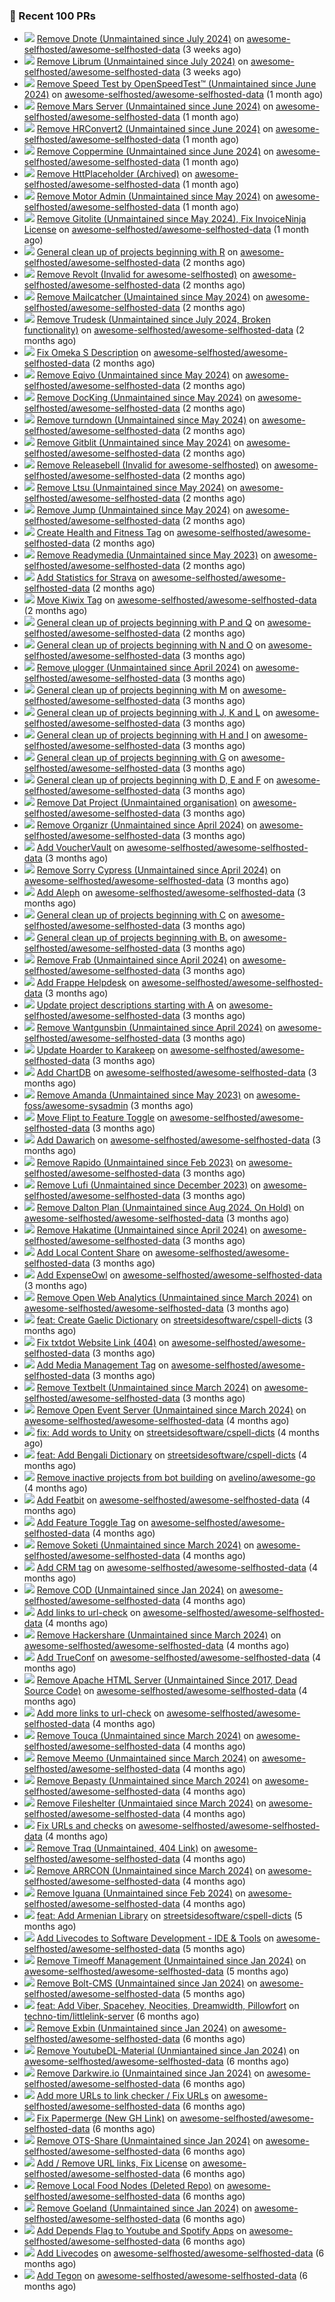 ### 🔨 Recent 100 PRs

- ![](../assets/pr-merged.svg) [Remove Dnote (Unmaintained since July 2024)](https://github.com/awesome-selfhosted/awesome-selfhosted-data/pull/1476) on [awesome-selfhosted/awesome-selfhosted-data](https://github.com/awesome-selfhosted/awesome-selfhosted-data) (3 weeks ago)
- ![](../assets/pr-merged.svg) [Remove Librum (Unmaintained since July 2024)](https://github.com/awesome-selfhosted/awesome-selfhosted-data/pull/1475) on [awesome-selfhosted/awesome-selfhosted-data](https://github.com/awesome-selfhosted/awesome-selfhosted-data) (3 weeks ago)
- ![](../assets/pr-closed.svg) [Remove Speed Test by OpenSpeedTest™ (Unmaintained since June 2024)](https://github.com/awesome-selfhosted/awesome-selfhosted-data/pull/1450) on [awesome-selfhosted/awesome-selfhosted-data](https://github.com/awesome-selfhosted/awesome-selfhosted-data) (1 month ago)
- ![](../assets/pr-merged.svg) [Remove Mars Server (Unmaintained since June 2024)](https://github.com/awesome-selfhosted/awesome-selfhosted-data/pull/1449) on [awesome-selfhosted/awesome-selfhosted-data](https://github.com/awesome-selfhosted/awesome-selfhosted-data) (1 month ago)
- ![](../assets/pr-merged.svg) [Remove HRConvert2 (Unmaintained since June 2024)](https://github.com/awesome-selfhosted/awesome-selfhosted-data/pull/1448) on [awesome-selfhosted/awesome-selfhosted-data](https://github.com/awesome-selfhosted/awesome-selfhosted-data) (1 month ago)
- ![](../assets/pr-merged.svg) [Remove Coppermine (Unmaintained since June 2024)](https://github.com/awesome-selfhosted/awesome-selfhosted-data/pull/1447) on [awesome-selfhosted/awesome-selfhosted-data](https://github.com/awesome-selfhosted/awesome-selfhosted-data) (1 month ago)
- ![](../assets/pr-merged.svg) [Remove HttPlaceholder (Archived)](https://github.com/awesome-selfhosted/awesome-selfhosted-data/pull/1414) on [awesome-selfhosted/awesome-selfhosted-data](https://github.com/awesome-selfhosted/awesome-selfhosted-data) (1 month ago)
- ![](../assets/pr-merged.svg) [Remove Motor Admin (Unmaintained since May 2024)](https://github.com/awesome-selfhosted/awesome-selfhosted-data/pull/1413) on [awesome-selfhosted/awesome-selfhosted-data](https://github.com/awesome-selfhosted/awesome-selfhosted-data) (1 month ago)
- ![](../assets/pr-merged.svg) [Remove Gitolite (Unmaintained since May 2024), Fix InvoiceNinja License](https://github.com/awesome-selfhosted/awesome-selfhosted-data/pull/1410) on [awesome-selfhosted/awesome-selfhosted-data](https://github.com/awesome-selfhosted/awesome-selfhosted-data) (1 month ago)
- ![](../assets/pr-merged.svg) [General clean up of projects beginning with R](https://github.com/awesome-selfhosted/awesome-selfhosted-data/pull/1403) on [awesome-selfhosted/awesome-selfhosted-data](https://github.com/awesome-selfhosted/awesome-selfhosted-data) (2 months ago)
- ![](../assets/pr-closed.svg) [Remove Revolt (Invalid for awesome-selfhosted)](https://github.com/awesome-selfhosted/awesome-selfhosted-data/pull/1402) on [awesome-selfhosted/awesome-selfhosted-data](https://github.com/awesome-selfhosted/awesome-selfhosted-data) (2 months ago)
- ![](../assets/pr-merged.svg) [Remove Mailcatcher (Umaintained since May 2024)](https://github.com/awesome-selfhosted/awesome-selfhosted-data/pull/1401) on [awesome-selfhosted/awesome-selfhosted-data](https://github.com/awesome-selfhosted/awesome-selfhosted-data) (2 months ago)
- ![](../assets/pr-merged.svg) [Remove Trudesk (Unmaintained since July 2024, Broken functionality)](https://github.com/awesome-selfhosted/awesome-selfhosted-data/pull/1400) on [awesome-selfhosted/awesome-selfhosted-data](https://github.com/awesome-selfhosted/awesome-selfhosted-data) (2 months ago)
- ![](../assets/pr-merged.svg) [Fix Omeka S Description](https://github.com/awesome-selfhosted/awesome-selfhosted-data/pull/1399) on [awesome-selfhosted/awesome-selfhosted-data](https://github.com/awesome-selfhosted/awesome-selfhosted-data) (2 months ago)
- ![](../assets/pr-merged.svg) [Remove Eqivo (Unmaintained since May 2024)](https://github.com/awesome-selfhosted/awesome-selfhosted-data/pull/1398) on [awesome-selfhosted/awesome-selfhosted-data](https://github.com/awesome-selfhosted/awesome-selfhosted-data) (2 months ago)
- ![](../assets/pr-merged.svg) [Remove DocKing (Unmaintained since May 2024)](https://github.com/awesome-selfhosted/awesome-selfhosted-data/pull/1391) on [awesome-selfhosted/awesome-selfhosted-data](https://github.com/awesome-selfhosted/awesome-selfhosted-data) (2 months ago)
- ![](../assets/pr-merged.svg) [Remove turndown (Unmaintained since May 2024)](https://github.com/awesome-selfhosted/awesome-selfhosted-data/pull/1390) on [awesome-selfhosted/awesome-selfhosted-data](https://github.com/awesome-selfhosted/awesome-selfhosted-data) (2 months ago)
- ![](../assets/pr-merged.svg) [Remove Gitblit (Unmaintained since May 2024)](https://github.com/awesome-selfhosted/awesome-selfhosted-data/pull/1389) on [awesome-selfhosted/awesome-selfhosted-data](https://github.com/awesome-selfhosted/awesome-selfhosted-data) (2 months ago)
- ![](../assets/pr-merged.svg) [Remove Releasebell (Invalid for awesome-selfhosted)](https://github.com/awesome-selfhosted/awesome-selfhosted-data/pull/1384) on [awesome-selfhosted/awesome-selfhosted-data](https://github.com/awesome-selfhosted/awesome-selfhosted-data) (2 months ago)
- ![](../assets/pr-merged.svg) [Remove Ltsu (Unmaintained since May 2024)](https://github.com/awesome-selfhosted/awesome-selfhosted-data/pull/1383) on [awesome-selfhosted/awesome-selfhosted-data](https://github.com/awesome-selfhosted/awesome-selfhosted-data) (2 months ago)
- ![](../assets/pr-merged.svg) [Remove Jump (Unmaintained since May 2024)](https://github.com/awesome-selfhosted/awesome-selfhosted-data/pull/1377) on [awesome-selfhosted/awesome-selfhosted-data](https://github.com/awesome-selfhosted/awesome-selfhosted-data) (2 months ago)
- ![](../assets/pr-merged.svg) [Create Health and Fitness Tag](https://github.com/awesome-selfhosted/awesome-selfhosted-data/pull/1363) on [awesome-selfhosted/awesome-selfhosted-data](https://github.com/awesome-selfhosted/awesome-selfhosted-data) (2 months ago)
- ![](../assets/pr-merged.svg) [Remove Readymedia (Unmaintained since May 2023)](https://github.com/awesome-selfhosted/awesome-selfhosted-data/pull/1353) on [awesome-selfhosted/awesome-selfhosted-data](https://github.com/awesome-selfhosted/awesome-selfhosted-data) (2 months ago)
- ![](../assets/pr-merged.svg) [Add Statistics for Strava](https://github.com/awesome-selfhosted/awesome-selfhosted-data/pull/1351) on [awesome-selfhosted/awesome-selfhosted-data](https://github.com/awesome-selfhosted/awesome-selfhosted-data) (2 months ago)
- ![](../assets/pr-merged.svg) [Move Kiwix Tag](https://github.com/awesome-selfhosted/awesome-selfhosted-data/pull/1350) on [awesome-selfhosted/awesome-selfhosted-data](https://github.com/awesome-selfhosted/awesome-selfhosted-data) (2 months ago)
- ![](../assets/pr-merged.svg) [General clean up of projects beginning with P and Q](https://github.com/awesome-selfhosted/awesome-selfhosted-data/pull/1344) on [awesome-selfhosted/awesome-selfhosted-data](https://github.com/awesome-selfhosted/awesome-selfhosted-data) (2 months ago)
- ![](../assets/pr-merged.svg) [General clean up of projects beginning with  N and O](https://github.com/awesome-selfhosted/awesome-selfhosted-data/pull/1335) on [awesome-selfhosted/awesome-selfhosted-data](https://github.com/awesome-selfhosted/awesome-selfhosted-data) (3 months ago)
- ![](../assets/pr-closed.svg) [Remove μlogger (Unmaintained since April 2024)](https://github.com/awesome-selfhosted/awesome-selfhosted-data/pull/1332) on [awesome-selfhosted/awesome-selfhosted-data](https://github.com/awesome-selfhosted/awesome-selfhosted-data) (3 months ago)
- ![](../assets/pr-merged.svg) [General clean up of projects beginning with M](https://github.com/awesome-selfhosted/awesome-selfhosted-data/pull/1330) on [awesome-selfhosted/awesome-selfhosted-data](https://github.com/awesome-selfhosted/awesome-selfhosted-data) (3 months ago)
- ![](../assets/pr-merged.svg) [General clean up of projects beginning with J, K and L](https://github.com/awesome-selfhosted/awesome-selfhosted-data/pull/1325) on [awesome-selfhosted/awesome-selfhosted-data](https://github.com/awesome-selfhosted/awesome-selfhosted-data) (3 months ago)
- ![](../assets/pr-merged.svg) [General clean up of projects beginning with H and I](https://github.com/awesome-selfhosted/awesome-selfhosted-data/pull/1324) on [awesome-selfhosted/awesome-selfhosted-data](https://github.com/awesome-selfhosted/awesome-selfhosted-data) (3 months ago)
- ![](../assets/pr-merged.svg) [General clean up of projects beginning with G](https://github.com/awesome-selfhosted/awesome-selfhosted-data/pull/1323) on [awesome-selfhosted/awesome-selfhosted-data](https://github.com/awesome-selfhosted/awesome-selfhosted-data) (3 months ago)
- ![](../assets/pr-merged.svg) [General clean up of projects beginning with D, E and F](https://github.com/awesome-selfhosted/awesome-selfhosted-data/pull/1318) on [awesome-selfhosted/awesome-selfhosted-data](https://github.com/awesome-selfhosted/awesome-selfhosted-data) (3 months ago)
- ![](../assets/pr-merged.svg) [Remove Dat Project (Unmaintained organisation)](https://github.com/awesome-selfhosted/awesome-selfhosted-data/pull/1317) on [awesome-selfhosted/awesome-selfhosted-data](https://github.com/awesome-selfhosted/awesome-selfhosted-data) (3 months ago)
- ![](../assets/pr-merged.svg) [Remove Organizr (Unmaintained since April 2024)](https://github.com/awesome-selfhosted/awesome-selfhosted-data/pull/1316) on [awesome-selfhosted/awesome-selfhosted-data](https://github.com/awesome-selfhosted/awesome-selfhosted-data) (3 months ago)
- ![](../assets/pr-merged.svg) [Add VoucherVault](https://github.com/awesome-selfhosted/awesome-selfhosted-data/pull/1303) on [awesome-selfhosted/awesome-selfhosted-data](https://github.com/awesome-selfhosted/awesome-selfhosted-data) (3 months ago)
- ![](../assets/pr-merged.svg) [Remove Sorry Cypress (Unmaintained since April 2024)](https://github.com/awesome-selfhosted/awesome-selfhosted-data/pull/1301) on [awesome-selfhosted/awesome-selfhosted-data](https://github.com/awesome-selfhosted/awesome-selfhosted-data) (3 months ago)
- ![](../assets/pr-merged.svg) [Add Aleph](https://github.com/awesome-selfhosted/awesome-selfhosted-data/pull/1300) on [awesome-selfhosted/awesome-selfhosted-data](https://github.com/awesome-selfhosted/awesome-selfhosted-data) (3 months ago)
- ![](../assets/pr-merged.svg) [General clean up of projects beginning with C](https://github.com/awesome-selfhosted/awesome-selfhosted-data/pull/1299) on [awesome-selfhosted/awesome-selfhosted-data](https://github.com/awesome-selfhosted/awesome-selfhosted-data) (3 months ago)
- ![](../assets/pr-merged.svg) [General clean up of projects beginning with B.](https://github.com/awesome-selfhosted/awesome-selfhosted-data/pull/1296) on [awesome-selfhosted/awesome-selfhosted-data](https://github.com/awesome-selfhosted/awesome-selfhosted-data) (3 months ago)
- ![](../assets/pr-merged.svg) [Remove Frab (Unmaintained since April 2024)](https://github.com/awesome-selfhosted/awesome-selfhosted-data/pull/1290) on [awesome-selfhosted/awesome-selfhosted-data](https://github.com/awesome-selfhosted/awesome-selfhosted-data) (3 months ago)
- ![](../assets/pr-merged.svg) [Add Frappe Helpdesk](https://github.com/awesome-selfhosted/awesome-selfhosted-data/pull/1289) on [awesome-selfhosted/awesome-selfhosted-data](https://github.com/awesome-selfhosted/awesome-selfhosted-data) (3 months ago)
- ![](../assets/pr-merged.svg) [Update project descriptions starting with A](https://github.com/awesome-selfhosted/awesome-selfhosted-data/pull/1286) on [awesome-selfhosted/awesome-selfhosted-data](https://github.com/awesome-selfhosted/awesome-selfhosted-data) (3 months ago)
- ![](../assets/pr-merged.svg) [Remove Wantgunsbin (Unmaintained since April 2024)](https://github.com/awesome-selfhosted/awesome-selfhosted-data/pull/1285) on [awesome-selfhosted/awesome-selfhosted-data](https://github.com/awesome-selfhosted/awesome-selfhosted-data) (3 months ago)
- ![](../assets/pr-merged.svg) [Update Hoarder to Karakeep](https://github.com/awesome-selfhosted/awesome-selfhosted-data/pull/1284) on [awesome-selfhosted/awesome-selfhosted-data](https://github.com/awesome-selfhosted/awesome-selfhosted-data) (3 months ago)
- ![](../assets/pr-merged.svg) [Add ChartDB](https://github.com/awesome-selfhosted/awesome-selfhosted-data/pull/1280) on [awesome-selfhosted/awesome-selfhosted-data](https://github.com/awesome-selfhosted/awesome-selfhosted-data) (3 months ago)
- ![](../assets/pr-merged.svg) [Remove Amanda (Unmaintained since May 2023)](https://github.com/awesome-foss/awesome-sysadmin/pull/612) on [awesome-foss/awesome-sysadmin](https://github.com/awesome-foss/awesome-sysadmin) (3 months ago)
- ![](../assets/pr-merged.svg) [Move Flipt to Feature Toggle](https://github.com/awesome-selfhosted/awesome-selfhosted-data/pull/1279) on [awesome-selfhosted/awesome-selfhosted-data](https://github.com/awesome-selfhosted/awesome-selfhosted-data) (3 months ago)
- ![](../assets/pr-merged.svg) [Add Dawarich](https://github.com/awesome-selfhosted/awesome-selfhosted-data/pull/1278) on [awesome-selfhosted/awesome-selfhosted-data](https://github.com/awesome-selfhosted/awesome-selfhosted-data) (3 months ago)
- ![](../assets/pr-merged.svg) [Remove Rapido (Unmaintained since Feb 2023)](https://github.com/awesome-selfhosted/awesome-selfhosted-data/pull/1277) on [awesome-selfhosted/awesome-selfhosted-data](https://github.com/awesome-selfhosted/awesome-selfhosted-data) (3 months ago)
- ![](../assets/pr-merged.svg) [Remove Lufi (Unmaintained since December 2023)](https://github.com/awesome-selfhosted/awesome-selfhosted-data/pull/1276) on [awesome-selfhosted/awesome-selfhosted-data](https://github.com/awesome-selfhosted/awesome-selfhosted-data) (3 months ago)
- ![](../assets/pr-merged.svg) [Remove Dalton Plan (Unmaintained since Aug 2024, On Hold)](https://github.com/awesome-selfhosted/awesome-selfhosted-data/pull/1275) on [awesome-selfhosted/awesome-selfhosted-data](https://github.com/awesome-selfhosted/awesome-selfhosted-data) (3 months ago)
- ![](../assets/pr-merged.svg) [Remove Hakatime (Unmaintained since April 2024)](https://github.com/awesome-selfhosted/awesome-selfhosted-data/pull/1271) on [awesome-selfhosted/awesome-selfhosted-data](https://github.com/awesome-selfhosted/awesome-selfhosted-data) (3 months ago)
- ![](../assets/pr-merged.svg) [Add Local Content Share](https://github.com/awesome-selfhosted/awesome-selfhosted-data/pull/1267) on [awesome-selfhosted/awesome-selfhosted-data](https://github.com/awesome-selfhosted/awesome-selfhosted-data) (3 months ago)
- ![](../assets/pr-merged.svg) [Add ExpenseOwl](https://github.com/awesome-selfhosted/awesome-selfhosted-data/pull/1263) on [awesome-selfhosted/awesome-selfhosted-data](https://github.com/awesome-selfhosted/awesome-selfhosted-data) (3 months ago)
- ![](../assets/pr-merged.svg) [Remove Open Web Analytics (Unmaintained since March 2024)](https://github.com/awesome-selfhosted/awesome-selfhosted-data/pull/1258) on [awesome-selfhosted/awesome-selfhosted-data](https://github.com/awesome-selfhosted/awesome-selfhosted-data) (3 months ago)
- ![](../assets/pr-merged.svg) [feat: Create Gaelic Dictionary](https://github.com/streetsidesoftware/cspell-dicts/pull/4223) on [streetsidesoftware/cspell-dicts](https://github.com/streetsidesoftware/cspell-dicts) (3 months ago)
- ![](../assets/pr-merged.svg) [Fix txtdot Website Link (404)](https://github.com/awesome-selfhosted/awesome-selfhosted-data/pull/1250) on [awesome-selfhosted/awesome-selfhosted-data](https://github.com/awesome-selfhosted/awesome-selfhosted-data) (3 months ago)
- ![](../assets/pr-merged.svg) [Add Media Management Tag](https://github.com/awesome-selfhosted/awesome-selfhosted-data/pull/1249) on [awesome-selfhosted/awesome-selfhosted-data](https://github.com/awesome-selfhosted/awesome-selfhosted-data) (3 months ago)
- ![](../assets/pr-merged.svg) [Remove Textbelt (Unmaintained since March 2024)](https://github.com/awesome-selfhosted/awesome-selfhosted-data/pull/1244) on [awesome-selfhosted/awesome-selfhosted-data](https://github.com/awesome-selfhosted/awesome-selfhosted-data) (3 months ago)
- ![](../assets/pr-merged.svg) [Remove Open Event Server (Unmaintained since March 2024)](https://github.com/awesome-selfhosted/awesome-selfhosted-data/pull/1243) on [awesome-selfhosted/awesome-selfhosted-data](https://github.com/awesome-selfhosted/awesome-selfhosted-data) (4 months ago)
- ![](../assets/pr-merged.svg) [fix: Add words to Unity](https://github.com/streetsidesoftware/cspell-dicts/pull/4197) on [streetsidesoftware/cspell-dicts](https://github.com/streetsidesoftware/cspell-dicts) (4 months ago)
- ![](../assets/pr-closed.svg) [feat: Add Bengali Dictionary](https://github.com/streetsidesoftware/cspell-dicts/pull/4196) on [streetsidesoftware/cspell-dicts](https://github.com/streetsidesoftware/cspell-dicts) (4 months ago)
- ![](../assets/pr-merged.svg) [Remove inactive projects from bot building](https://github.com/avelino/awesome-go/pull/5654) on [avelino/awesome-go](https://github.com/avelino/awesome-go) (4 months ago)
- ![](../assets/pr-merged.svg) [Add Featbit](https://github.com/awesome-selfhosted/awesome-selfhosted-data/pull/1238) on [awesome-selfhosted/awesome-selfhosted-data](https://github.com/awesome-selfhosted/awesome-selfhosted-data) (4 months ago)
- ![](../assets/pr-merged.svg) [Add Feature Toggle Tag](https://github.com/awesome-selfhosted/awesome-selfhosted-data/pull/1237) on [awesome-selfhosted/awesome-selfhosted-data](https://github.com/awesome-selfhosted/awesome-selfhosted-data) (4 months ago)
- ![](../assets/pr-merged.svg) [Remove Soketi (Unmaintained since March 2024)](https://github.com/awesome-selfhosted/awesome-selfhosted-data/pull/1233) on [awesome-selfhosted/awesome-selfhosted-data](https://github.com/awesome-selfhosted/awesome-selfhosted-data) (4 months ago)
- ![](../assets/pr-merged.svg) [Add CRM tag](https://github.com/awesome-selfhosted/awesome-selfhosted-data/pull/1232) on [awesome-selfhosted/awesome-selfhosted-data](https://github.com/awesome-selfhosted/awesome-selfhosted-data) (4 months ago)
- ![](../assets/pr-merged.svg) [Remove COD (Unmaintained since Jan 2024)](https://github.com/awesome-selfhosted/awesome-selfhosted-data/pull/1220) on [awesome-selfhosted/awesome-selfhosted-data](https://github.com/awesome-selfhosted/awesome-selfhosted-data) (4 months ago)
- ![](../assets/pr-merged.svg) [Add links to url-check](https://github.com/awesome-selfhosted/awesome-selfhosted-data/pull/1218) on [awesome-selfhosted/awesome-selfhosted-data](https://github.com/awesome-selfhosted/awesome-selfhosted-data) (4 months ago)
- ![](../assets/pr-merged.svg) [Remove Hackershare (Unmaintained since March 2024)](https://github.com/awesome-selfhosted/awesome-selfhosted-data/pull/1209) on [awesome-selfhosted/awesome-selfhosted-data](https://github.com/awesome-selfhosted/awesome-selfhosted-data) (4 months ago)
- ![](../assets/pr-merged.svg) [Add TrueConf](https://github.com/awesome-selfhosted/awesome-selfhosted-data/pull/1208) on [awesome-selfhosted/awesome-selfhosted-data](https://github.com/awesome-selfhosted/awesome-selfhosted-data) (4 months ago)
- ![](../assets/pr-closed.svg) [Remove Apache HTML Server (Unmaintained Since 2017, Dead Source Code)](https://github.com/awesome-selfhosted/awesome-selfhosted-data/pull/1203) on [awesome-selfhosted/awesome-selfhosted-data](https://github.com/awesome-selfhosted/awesome-selfhosted-data) (4 months ago)
- ![](../assets/pr-merged.svg) [Add more links to url-check](https://github.com/awesome-selfhosted/awesome-selfhosted-data/pull/1201) on [awesome-selfhosted/awesome-selfhosted-data](https://github.com/awesome-selfhosted/awesome-selfhosted-data) (4 months ago)
- ![](../assets/pr-merged.svg) [Remove Touca (Unmaintained since March 2024)](https://github.com/awesome-selfhosted/awesome-selfhosted-data/pull/1199) on [awesome-selfhosted/awesome-selfhosted-data](https://github.com/awesome-selfhosted/awesome-selfhosted-data) (4 months ago)
- ![](../assets/pr-merged.svg) [Remove Meemo (Unmaintained since March 2024)](https://github.com/awesome-selfhosted/awesome-selfhosted-data/pull/1198) on [awesome-selfhosted/awesome-selfhosted-data](https://github.com/awesome-selfhosted/awesome-selfhosted-data) (4 months ago)
- ![](../assets/pr-merged.svg) [Remove Bepasty (Unmaintained since March 2024)](https://github.com/awesome-selfhosted/awesome-selfhosted-data/pull/1197) on [awesome-selfhosted/awesome-selfhosted-data](https://github.com/awesome-selfhosted/awesome-selfhosted-data) (4 months ago)
- ![](../assets/pr-merged.svg) [Remove Fileshelter (Unmaintaied since March 2024)](https://github.com/awesome-selfhosted/awesome-selfhosted-data/pull/1195) on [awesome-selfhosted/awesome-selfhosted-data](https://github.com/awesome-selfhosted/awesome-selfhosted-data) (4 months ago)
- ![](../assets/pr-merged.svg) [Fix URLs and checks](https://github.com/awesome-selfhosted/awesome-selfhosted-data/pull/1194) on [awesome-selfhosted/awesome-selfhosted-data](https://github.com/awesome-selfhosted/awesome-selfhosted-data) (4 months ago)
- ![](../assets/pr-closed.svg) [Remove Traq (Unmaintained, 404 Link)](https://github.com/awesome-selfhosted/awesome-selfhosted-data/pull/1193) on [awesome-selfhosted/awesome-selfhosted-data](https://github.com/awesome-selfhosted/awesome-selfhosted-data) (4 months ago)
- ![](../assets/pr-merged.svg) [Remove ARRCON (Unmaintained since March 2024)](https://github.com/awesome-selfhosted/awesome-selfhosted-data/pull/1192) on [awesome-selfhosted/awesome-selfhosted-data](https://github.com/awesome-selfhosted/awesome-selfhosted-data) (4 months ago)
- ![](../assets/pr-merged.svg) [Remove Iguana (Unmaintained since Feb 2024)](https://github.com/awesome-selfhosted/awesome-selfhosted-data/pull/1172) on [awesome-selfhosted/awesome-selfhosted-data](https://github.com/awesome-selfhosted/awesome-selfhosted-data) (4 months ago)
- ![](../assets/pr-closed.svg) [feat: Add Armenian Library](https://github.com/streetsidesoftware/cspell-dicts/pull/4049) on [streetsidesoftware/cspell-dicts](https://github.com/streetsidesoftware/cspell-dicts) (5 months ago)
- ![](../assets/pr-merged.svg) [Add Livecodes to Software Development - IDE &amp; Tools](https://github.com/awesome-selfhosted/awesome-selfhosted-data/pull/1137) on [awesome-selfhosted/awesome-selfhosted-data](https://github.com/awesome-selfhosted/awesome-selfhosted-data) (5 months ago)
- ![](../assets/pr-closed.svg) [Remove Timeoff Management (Unmaintained since Jan 2024)](https://github.com/awesome-selfhosted/awesome-selfhosted-data/pull/1135) on [awesome-selfhosted/awesome-selfhosted-data](https://github.com/awesome-selfhosted/awesome-selfhosted-data) (5 months ago)
- ![](../assets/pr-merged.svg) [Remove Bolt-CMS (Unmaintained since Jan 2024)](https://github.com/awesome-selfhosted/awesome-selfhosted-data/pull/1120) on [awesome-selfhosted/awesome-selfhosted-data](https://github.com/awesome-selfhosted/awesome-selfhosted-data) (5 months ago)
- ![](../assets/pr-merged.svg) [feat: Add Viber, Spacehey, Neocities, Dreamwidth, Pillowfort](https://github.com/techno-tim/littlelink-server/pull/716) on [techno-tim/littlelink-server](https://github.com/techno-tim/littlelink-server) (6 months ago)
- ![](../assets/pr-merged.svg) [Remove Exbin (Unmaintained since Jan 2024)](https://github.com/awesome-selfhosted/awesome-selfhosted-data/pull/1115) on [awesome-selfhosted/awesome-selfhosted-data](https://github.com/awesome-selfhosted/awesome-selfhosted-data) (6 months ago)
- ![](../assets/pr-merged.svg) [Remove YoutubeDL-Material (Unmiantained since Jan 2024)](https://github.com/awesome-selfhosted/awesome-selfhosted-data/pull/1112) on [awesome-selfhosted/awesome-selfhosted-data](https://github.com/awesome-selfhosted/awesome-selfhosted-data) (6 months ago)
- ![](../assets/pr-merged.svg) [Remove Darkwire.io (Unmaintained since Jan 2024)](https://github.com/awesome-selfhosted/awesome-selfhosted-data/pull/1110) on [awesome-selfhosted/awesome-selfhosted-data](https://github.com/awesome-selfhosted/awesome-selfhosted-data) (6 months ago)
- ![](../assets/pr-merged.svg) [Add more URLs to link checker / Fix URLs](https://github.com/awesome-selfhosted/awesome-selfhosted-data/pull/1109) on [awesome-selfhosted/awesome-selfhosted-data](https://github.com/awesome-selfhosted/awesome-selfhosted-data) (6 months ago)
- ![](../assets/pr-merged.svg) [Fix Papermerge (New GH Link)](https://github.com/awesome-selfhosted/awesome-selfhosted-data/pull/1107) on [awesome-selfhosted/awesome-selfhosted-data](https://github.com/awesome-selfhosted/awesome-selfhosted-data) (6 months ago)
- ![](../assets/pr-merged.svg) [Remove OTS-Share (Unmaintained since Jan 2024)](https://github.com/awesome-selfhosted/awesome-selfhosted-data/pull/1100) on [awesome-selfhosted/awesome-selfhosted-data](https://github.com/awesome-selfhosted/awesome-selfhosted-data) (6 months ago)
- ![](../assets/pr-merged.svg) [Add  / Remove URL links, Fix License](https://github.com/awesome-selfhosted/awesome-selfhosted-data/pull/1094) on [awesome-selfhosted/awesome-selfhosted-data](https://github.com/awesome-selfhosted/awesome-selfhosted-data) (6 months ago)
- ![](../assets/pr-merged.svg) [Remove Local Food Nodes (Deleted Repo)](https://github.com/awesome-selfhosted/awesome-selfhosted-data/pull/1093) on [awesome-selfhosted/awesome-selfhosted-data](https://github.com/awesome-selfhosted/awesome-selfhosted-data) (6 months ago)
- ![](../assets/pr-merged.svg) [Remove Goeland (Unmaintained since Jan 2024)](https://github.com/awesome-selfhosted/awesome-selfhosted-data/pull/1091) on [awesome-selfhosted/awesome-selfhosted-data](https://github.com/awesome-selfhosted/awesome-selfhosted-data) (6 months ago)
- ![](../assets/pr-merged.svg) [Add Depends Flag to Youtube and Spotify Apps](https://github.com/awesome-selfhosted/awesome-selfhosted-data/pull/1089) on [awesome-selfhosted/awesome-selfhosted-data](https://github.com/awesome-selfhosted/awesome-selfhosted-data) (6 months ago)
- ![](../assets/pr-closed.svg) [Add Livecodes](https://github.com/awesome-selfhosted/awesome-selfhosted-data/pull/1086) on [awesome-selfhosted/awesome-selfhosted-data](https://github.com/awesome-selfhosted/awesome-selfhosted-data) (6 months ago)
- ![](../assets/pr-merged.svg) [Add Tegon](https://github.com/awesome-selfhosted/awesome-selfhosted-data/pull/1085) on [awesome-selfhosted/awesome-selfhosted-data](https://github.com/awesome-selfhosted/awesome-selfhosted-data) (6 months ago)